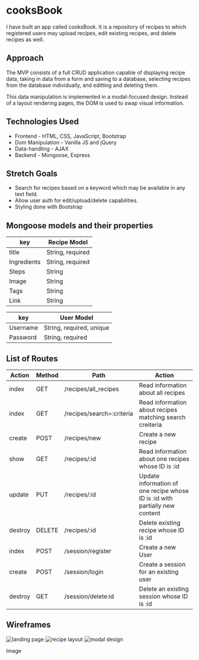 # cooksBook

I have built an app called cooksBook. It is a repository of recipes to which registered users may upload recipes, edit existing recipes, and delete recipes as well.

## Approach

The MVP consists of a full CRUD application capable of displaying recipe data, taking in data from a form and saving to a database, selecting recipes from the database individually, and editting and deleting them.

This data manipulation is implemented in a modal-focused design. Instead of a layout rendering pages, the DOM is used to swap visual information.

## Technologies Used

- Frontend - HTML, CSS, JavaScript, Bootstrap
- Dom Manipulation - Vanilla JS and jQuery
- Data-handling - AJAX
- Backend - Mongoose, Express

## Stretch Goals

- Search for recipes based on a keyword which may be available in any text field.
- Allow user auth for edit/upload/delete capabilities.
- Styling done with Bootstrap

## Mongoose models and their properties

| key         | Recipe Model     |
| ----------- | ---------------- |
| title       | String, required |
| Ingredients | String, required |
| Steps       | String           |
| Image       | String           |
| Tags        | String           |
| Link        | String           |

| key      | User Model               |
| -------- | ------------------------ |
| Username | String, required, unique |
| Password | String, required         |

## List of Routes

| Action  | Method | Path                      | Action                                                                      |
| ------- | ------ | ------------------------- | --------------------------------------------------------------------------- |
| index   | GET    | /recipes/all_recipes      | Read information about all recipes                                          |
| index   | GET    | /recipes/search=:criteria | Read information about recipes matching search creiteria                    |
| create  | POST   | /recipes/new              | Create a new recipe                                                         |
| show    | GET    | /recipes/:id              | Read information about one recipes whose ID is :id                          |
| update  | PUT    | /recipes/:id              | Update information of one recipe whose ID is :id with partially new content |
| destroy | DELETE | /recipes/:id              | Delete existing recipe whose ID is :id                                      |
| index   | POST   | /session/register         | Create a new User                                                           |
| create  | POST   | /session/login            | Create a session for an existing user                                       |
| destroy | GET    | /session/delete:id        | Delete an existing session whose ID is :id                                  |

## Wireframes

![landing page](https://media.git.generalassemb.ly/user/38981/files/17d8d180-6358-11ec-9ca0-b67e97aac2eb)
![recipe layout](https://media.git.generalassemb.ly/user/38981/files/18716800-6358-11ec-9471-4a39a2df14f4)
![modal design](https://media.git.generalassemb.ly/user/38981/files/1909fe80-6358-11ec-8068-c5015f037fbf)

Image
